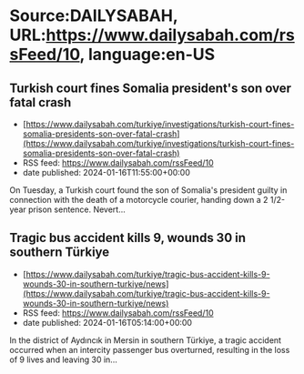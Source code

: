 # Source:DAILYSABAH, URL:https://www.dailysabah.com/rssFeed/10, language:en-US

## Turkish court fines Somalia president's son over fatal crash
 - [https://www.dailysabah.com/turkiye/investigations/turkish-court-fines-somalia-presidents-son-over-fatal-crash](https://www.dailysabah.com/turkiye/investigations/turkish-court-fines-somalia-presidents-son-over-fatal-crash)
 - RSS feed: https://www.dailysabah.com/rssFeed/10
 - date published: 2024-01-16T11:55:00+00:00

On Tuesday, a Turkish court found the son of Somalia's president guilty in connection with the death of a motorcycle courier, handing down a 2 1/2-year prison sentence. Nevert...

## Tragic bus accident kills 9, wounds 30 in southern Türkiye
 - [https://www.dailysabah.com/turkiye/tragic-bus-accident-kills-9-wounds-30-in-southern-turkiye/news](https://www.dailysabah.com/turkiye/tragic-bus-accident-kills-9-wounds-30-in-southern-turkiye/news)
 - RSS feed: https://www.dailysabah.com/rssFeed/10
 - date published: 2024-01-16T05:14:00+00:00

In the district of Aydıncık in Mersin in southern Türkiye, a tragic accident occurred when an intercity passenger bus overturned, resulting in the loss of 9 lives and leaving 30 in...

